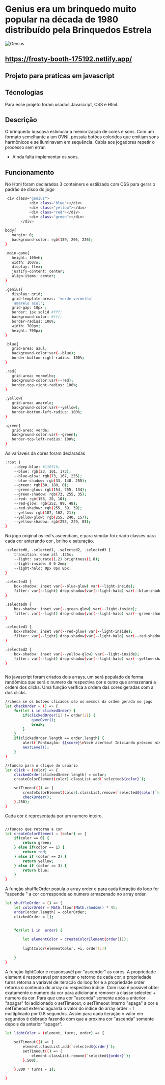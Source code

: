# Genius era um brinquedo muito popular na década de 1980 distribuído pela Brinquedos Estrela
![Genius](genius.jpg)

## https://frosty-booth-175192.netlify.app/

## Projeto para praticas em javascript

## Técnologias
Para esse projeto foram usados Javascript, CSS e Html.

## Descrição
O brinquedo buscava estimular a memorização de cores e sons. Com um formato semelhante a um OVNI, possuía botões coloridos que emitiam sons harmônicos e se iluminavam em sequência. Cabia aos jogadores repetir o processo sem errar.
- Ainda falta implementar os sons.

## Funcionamento
  No Html foram declarados 3 conteiners e estilizado com CSS para gerar o padrão de disco do jogo
 ```sh
  div class="genius">
            <div class="blue"></div>
            <div class="yellow"></div>
            <div class="red"></div>
            <div class="green"></div>
        </div>
        
body{
    margin: 0;
    background-color: rgb(159, 205, 226);
}

.main-game{
    height: 100vh;
    width: 100vw;
    display: flex;
    justify-content: center;
    align-items: center;
}

.genius{
    display: grid;
    grid-template-areas: 'verde vermelho'
    'amarelo azul';
    grid-gap: 10px ;
    border: 1px solid #fff;
    background-color: #fff;
    border-radius: 100%;
    width: 700px;
    height: 700px;
}

.blue{
    grid-area: azul;
    background-color:var(--blue);
    border-bottom-right-radius: 100%;
}

.red{
    grid-area: vermelho;
    background-color:var(--red);
    border-top-right-radius: 100%;
}

.yellow{
    grid-area: amarelo;
    background-color:var(--yellow);
    border-bottom-left-radius: 100%;
}

.green{
    grid-area: verde;
    background-color:var(--green);
    border-top-left-radius: 100%;
}

```
As variaveis da cores foram declaradas

```sh
:root {
    --deep-blue: #110f1b;
    --blue: rgb(23, 101, 173);
    --blue-glow: rgb(73, 167, 255);
    --blue-shadow: rgb(33, 148, 255);
    --green: rgb(30, 180, 0);
    --green-glow: rgb(154, 255, 134);
    --green-shadow: rgb(72, 255, 35);
    --red: rgb(156, 20, 10);
    --red-glow: rgb(252, 89, 48);
    --red-shadow: rgb(255, 39, 39);
    --yellow: rgb(187, 162, 21);
    --yellow-glow: rgb(255, 240, 157);
    --yellow-shadow: rgb(255, 229, 83);
}
```
No jogo original os led´s ascendiam, e para simular foi criado classes para cada cor anterando cor , brilho e saturação.

```sh
.selected0, .selected1, .selected2, .selected3 {
    transition: ease all .125s;
    --light: saturate(1.2) brightness(1.8);
    --light-inside: 0 0 2em;
    --light-halo: 0px 0px 8px;
}

.selected3 {
    box-shadow: inset var(--blue-glow) var(--light-inside); 
    filter: var(--light) drop-shadow(var(--light-halo) var(--blue-shadow));
}

.selected0 {
    box-shadow: inset var(--green-glow) var(--light-inside); 
    filter: var(--light) drop-shadow(var(--light-halo) var(--green-shadow));
}

.selected1 {
    box-shadow: inset var(--red-glow) var(--light-inside); 
    filter: var(--light) drop-shadow(var(--light-halo) var(--red-shadow));
}

.selected2 {
    box-shadow: inset var(--yellow-glow) var(--light-inside); 
    filter: var(--light) drop-shadow(var(--light-halo) var(--yellow-shadow));
}



```
No javascript foram criados dois arrays, um será populado de forma randômica que será o numero da respectiva cor e outro que armazenará a ordem dos clicks. Uma função verifica a ordem das cores geradas com a dos clicks. 

```sh
//checa se os botoes clicados são os mesmos da ordem gerada no jogo
let checkOrder = () => {
    for(let i in clickedOrder) {
        if(clickedOrder[i] != order[i]) {
            gameOver();
            break;
        }
    }
    if(clickedOrder.length == order.length) {
        alert(`Pontuação: ${score}\nVocê acertou! Iniciando próximo nível!`);
        nextLevel();
    }
}

//funcao para o clique do usuario
let click = (color) => {
    clickedOrder[clickedOrder.length] = color;
    createColorElement(color).classList.add(`selected${color}`);

    setTimeout(() => {
        createColorElement(color).classList.remove(`selected${color}`);
        checkOrder();
    },250);
}
```
Cada cor é representada por um numero inteiro.
```sh

//funcao que retorna a cor
let createColorElement = (color) => {
    if(color == 0) {
        return green;
    } else if(color == 1) {
        return red;
    } else if (color == 2) {
        return yellow;
    } else if (color == 3) {
        return blue;
    }
}
```
A função shuffleOrder popula o array order e para cada iteração do loop for "ascende " a cor corresponde ao numero armazenado no array order.
```sh
let shuffleOrder = () => {
    let colorOrder = Math.floor(Math.random() * 4);
    order[order.length] = colorOrder;
    clickedOrder = [];
    

    for(let i in  order) {
        
        let elementColor = createColorElement(order[i]);
        
        lightColor(elementColor, +i, order[i])
       
    }
}

```
A função lightColor é responsavél por "ascender" as cores. A propriedade element é responsavel por apontar o retorno de cada cor, a propriedade turns retorna a variavel de iteração do loop for e a propriedade order retorna o conteudo do array no respectivo indice.
Com isso é possivel obter exatamente o numero da cor para adicionar e remover a classe selected + numero da cor.
Para que uma cor "ascenda" somente após a anterior "apagar" foi adicionado o setTimeout, o setTimeout interno "apaga" a cor e setTimeout externo aguarda o valor do indice do array order + 1 multiplicado por 0.8 segundos. Assim para cada iteração o valor em segundos é dobrado fazendo com que a proxima cor "ascenda" somente depois da anterior "apagar".
```sh
let lightColor = (element, turns, order) => {
   
    setTimeout(() => {
        element.classList.add(`selected${order}`);
        setTimeout(() => {
            element.classList.remove(`selected${order}`);
        },500);

    },800 * turns + 1);
    
}


